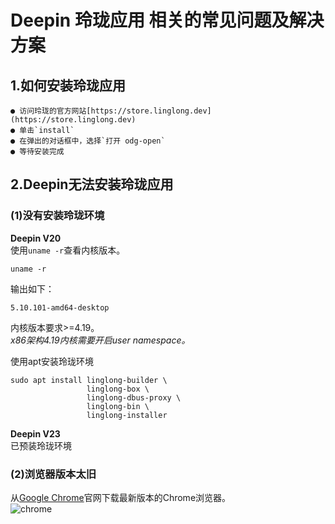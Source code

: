# Deepin 玲珑应用 相关的常见问题及解决方案
## 1.如何安装玲珑应用
    ● 访问玲珑的官方网站[https://store.linglong.dev](https://store.linglong.dev)
    ● 单击`install`
    ● 在弹出的对话框中，选择`打开 odg-open`
    ● 等待安装完成
## 2.Deepin无法安装玲珑应用
### (1)没有安装玲珑环境
**Deepin V20**  
使用`uname -r`查看内核版本。
```
uname -r
```
输出如下：
```
5.10.101-amd64-desktop
```
内核版本要求>=4.19。  
*x86架构4.19内核需要开启user namespace。*  

使用apt安装玲珑环境  
```
sudo apt install linglong-builder \
                 linglong-box \
                 linglong-dbus-proxy \
                 linglong-bin \
                 linglong-installer
```

**Deepin V23**  
已预装玲珑环境
### (2)浏览器版本太旧
从[Google Chrome](https://www.google.cn/intl/zh-CN/chrome/)官网下载最新版本的Chrome浏览器。  
![chrome](https://github.com/YuanTheta/Deepin-Linglong/raw/master/Pictures/chrome.jpg)
